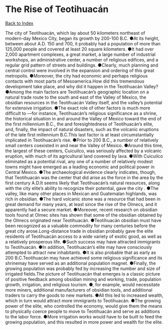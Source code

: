 # The Rise of Teotihuacán
[Back to Index](https://github.com/windows10010/tpoExtractor/blob/master/README.md)

The city of Teotihuacán, which lay about 50 kilometers northeast of modern-day Mexico City, began its growth by 200-100 B.C. ●At its height, between about A.D. 150 and 700, it probably had a population of more than 125,000 people and covered at least 20 square kilometers. ●It had over 2,000 apartment complexes, a great market, a large number of industrial workshops, an administrative center, a number of religious edifices, and a regular grid pattern of streets and buildings. ●Clearly, much planning and central control were involved in the expansion and ordering of this great metropolis. ●Moreover, the city had economic and perhaps religious contacts with most parts of Mesoamerica.How did this tremendous development take place, and why did it happen in the Teotihuacán Valley? ●Among the main factors are Teotihuacán’s geographic location on a natural trade route to the south and east of the Valley of Mexico, the obsidian resources in the Teotihuacán Valley itself, and the valley’s potential for extensive irrigation. ●The exact role of other factors is much more difficult to ―for instance, Teotihuacán’s religious significance as a shrine, the historical situation in and around the Valley of Mexico toward the end of the first millennium B.C., the and foresightedness of Teotihuacán’s elite, and, finally, the impact of natural disasters, such as the volcanic eruptions of the late first millennium B.C.This last factor is at least circumstantially implicated in Teotihuacán’s rise. ●Prior to 200 B.C., a number of relatively small centers coexisted in and near the Valley of Mexico. ●Around this time, the largest of these centers, Cuicuilco, was seriously affected by a volcanic eruption, with much of its agricultural land covered by lava. ●With Cuicuilco eliminated as a potential rival, any one of a number of relatively modest towns might have emerged as a leading economic and political power in Central Mexico. ●The archaeological evidence clearly indicates, though, that Teotihuacán was the center that did arise as the force in the area by the first century A.D.It seems likely that Teotihuacán’s natural resources, along with the city elite’s ability to recognize their potential, gave the city . ●The valley, like many other places in Mexican and Guatemalan highlands, was rich in obsidian. ●The hard volcanic stone was a resource that had been in great demand for many years, at least since the rise of the Olmecs, and it apparently had a secure market. ●Moreover, recent research on obsidian tools found at Olmec sites has shown that some of the obsidian obtained by the Olmecs originated near Teotihuacán. ●Teotihuacán obsidian must have been recognized as a valuable commodity for many centuries before the great city arose.Long-distance trade in obsidian probably gave the elite residents of Teotihuacán access to a wide variety of exotic good, as well as a relatively prosperous life. ●Such success may have attracted immigrants to Teotihuacán. ●In addition, Teotihuacán’s elite may have consciously attempted to attract new inhabitants. ●It is also probable that as early as 200 B.C.Teotihuacán may have achieved some religious significance and its shrinemay have served as an additional population magnet. ●Finally, the growing population was probably fed by increasing the number and size of irrigated fields.The picture of Teotihuacán that emerges is a classic picture of positive feedback among obsidian mining and working, trade, population growth, irrigation, and religious tourism. ●, for example, would necessitate more miners, additional manufacturers of obsidian tools, and additional traders to carry the goods to new markets. ●All this led to increased wealth, which in turn would attract more immigrants to Teotihuacán. ●The growing power of the elite, who controlled the economy, would give them the means to physically coerce people to move to Teotihuacán and serve as additions to the labor force. ●More irrigation works would have to be built to feed the growing population, and this resulted in more power and wealth for the elite.
